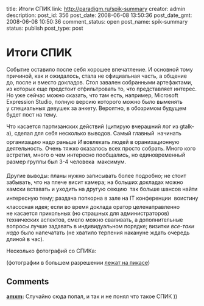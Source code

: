 title: Итоги СПИК
link: http://paradigm.ru/spik-summary
creator: admin
description: 
post_id: 356
post_date: 2008-06-08 13:50:36
post_date_gmt: 2008-06-08 10:50:36
comment_status: open
post_name: spik-summary
status: publish
post_type: post

# Итоги СПИК

Событие оставило после себя хорошее впечатление. И основной тому причиной, как и ожидалось, стала не официальная часть, а общение до, после и вместо докладов. Стол завален собранными артефактами, из которых еще предстоит отфильтровать то, что представляет интерес. Но уже сейчас можно сказать, что там есть, например, Microsoft Expression Studio, полную версию которого можно было выменять у специальных девушек за анкету. Вероятно, в обозримом будущем будет пост на тему.

Что касается партизанских действий (цитирую вчерашний лог из gtalk-а), сделал для себя несколько выводов. Самый главный  начинать организацию надо раньше _И_ вовлекать людей в оранизационную деятельность. Очень тяжко оказалось всех просто собрать. Много кого встретил, много о чем интересно пообщались, но единовременный размер группы был 3-4 человека  максимум.

Другие выводы: планы нужно записывать более подробно; не стоит забывать, что на плече висит камера; на больших докладах можно хамски вставать и уходить на другую секцию  так больше шансов найти интересную тему; раздача попкорна в зале на IT конференции  воистину класссная идея; если во время доклада оратор целенаправленно не касается прикольных (но страшных для администраторов) технических аспектов, смело можно сваливать, а дополнительные вопросы лучше задавать в индивидуальном порядке; визитки _все-таки надо_ было напечатать (не хватило терпения накануне ждать очередь длиной в час).

Несколько фотографий со СПИКа:

  
(фотографии в большем разрешении [лежат на пикасе](http://b23.ru/y4b))

## Comments

**[amxm](#2406 "2008-09-21 00:28:24"):** Случайно сюда попал, и так и не понял что такое СПИК ))

